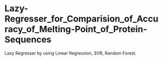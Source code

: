 # Lazy-Regresser_for_Comparision_of_Accuracy_of_Melting-Point_of_Protein-Sequences
Lazy Regresser by using Linear Regression, SVR, Random Forest.

   
  
    
 
 
  
  
  
 
 
 
 
